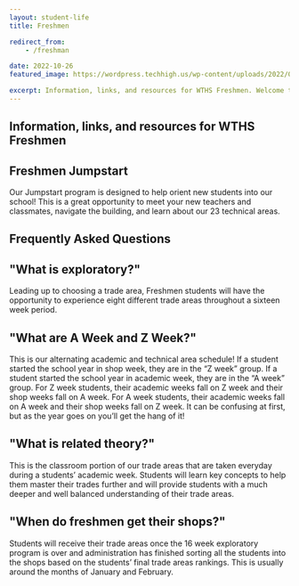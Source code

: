 ```yaml
---
layout: student-life
title: Freshmen

redirect_from:
    - /freshman

date: 2022-10-26
featured_image: https://wordpress.techhigh.us/wp-content/uploads/2022/04/melissa-askew-tSlvoSZK77c-unsplash-1.jpg

excerpt: Information, links, and resources for WTHS Freshmen. Welcome to Worcester Tech!
---
```

## Information, links, and resources for WTHS Freshmen

## Freshmen Jumpstart

Our Jumpstart program is designed to help orient new students into our school! This is a great opportunity to meet your new teachers and classmates, navigate the building, and learn about our 23 technical areas.

## Frequently Asked Questions

<div class="freshman_grid" markdown='1'>

## "What is exploratory?"

Leading up to choosing a trade area, Freshmen students will have the opportunity to experience eight different trade areas throughout a sixteen week period.

## "What are A Week and Z Week?"

This is our alternating academic and technical area schedule! If a student started the school year in shop week, they are in the “Z week” group. If a student started the school year in academic week, they are in the “A week” group. For Z week students, their academic weeks fall on Z week and their shop weeks fall on A week. For A week students, their academic weeks fall on A week and their shop weeks fall on Z week. It can be confusing at first, but as the year goes on you’ll get the hang of it!

## "What is related theory?"

This is the classroom portion of our trade areas that are taken everyday during a students’ academic week. Students will learn key concepts to help them master their trades further and will provide students with a much deeper and well balanced understanding of their trade areas.

## "When do freshmen get their shops?"

Students will receive their trade areas once the 16 week exploratory program is over and administration has finished sorting all the students into the shops based on the students’ final trade areas rankings. This is usually around the months of January and February.

</div>